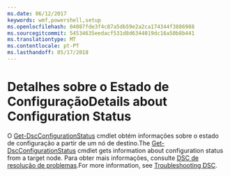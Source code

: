 ```yaml
---
ms.date: 06/12/2017
keywords: wmf,powershell,setup
ms.openlocfilehash: 04087fde3f4c87a5db59e2a2ca174344f3886988
ms.sourcegitcommit: 54534635eedacf531d8d6344019dc16a50b8b441
ms.translationtype: MT
ms.contentlocale: pt-PT
ms.lasthandoff: 05/17/2018
---
```

# <a name="details-about-configuration-status"></a><span data-ttu-id="d2870-102">Detalhes sobre o Estado de Configuração</span><span class="sxs-lookup"><span data-stu-id="d2870-102">Details about Configuration Status</span></span>

<span data-ttu-id="d2870-103">O [Get-DscConfigurationStatus](https://technet.microsoft.com/library/mt517868.aspx) cmdlet obtém informações sobre o estado de configuração a partir de um nó de destino.</span><span class="sxs-lookup"><span data-stu-id="d2870-103">The [Get-DscConfigurationStatus](https://technet.microsoft.com/library/mt517868.aspx) cmdlet gets information about configuration status from a target node.</span></span>
<span data-ttu-id="d2870-104">Para obter mais informações, consulte [DSC de resolução de problemas](https://msdn.microsoft.com/powershell/dsc/troubleshooting).</span><span class="sxs-lookup"><span data-stu-id="d2870-104">For more information, see [Troubleshooting DSC](https://msdn.microsoft.com/powershell/dsc/troubleshooting).</span></span>
